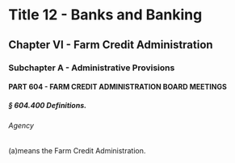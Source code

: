 
# Title 12 - Banks and Banking
## Chapter VI - Farm Credit Administration
### Subchapter A - Administrative Provisions
#### PART 604 - FARM CREDIT ADMINISTRATION BOARD MEETINGS
##### § 604.400 Definitions.
###### Agency

(a)means the Farm Credit Administration.
